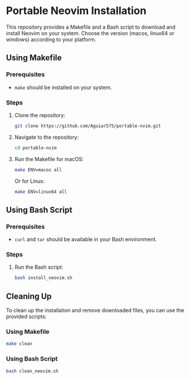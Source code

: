 # Portable Neovim Installation

This repository provides a Makefile and a Bash script to download and install Neovim on your system. Choose the version (macos, linux64 or windows) according to your platform.

## Using Makefile

### Prerequisites

- `make` should be installed on your system.

### Steps

1. Clone the repository:

   ```bash
   git clone https://github.com/Aguiar575/portable-nvim.git
   ```

2. Navigate to the repository:

   ```bash
   cd portable-nvim
   ```

3. Run the Makefile for macOS:

   ```bash
   make ENV=macos all
   ```

   Or for Linux:

   ```bash
   make ENV=linux64 all
   ```

## Using Bash Script

### Prerequisites

- `curl` and `tar` should be available in your Bash environment.

### Steps

1. Run the Bash script:

   ```bash
   bash install_neovim.sh
   ```

## Cleaning Up

To clean up the installation and remove downloaded files, you can use the provided scripts:

### Using Makefile

```bash
make clean
```

### Using Bash Script

```bash
bash clean_neovim.sh
```
